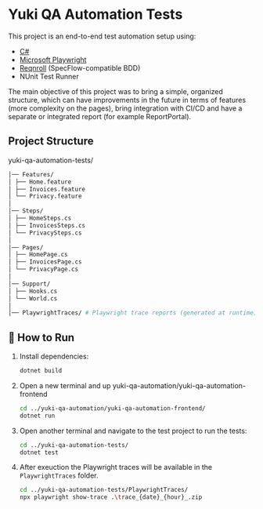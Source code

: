 ﻿# Yuki QA Automation Tests

This project is an end-to-end test automation setup using:
- [C#](https://learn.microsoft.com/en-us/dotnet/csharp/)
- [Microsoft Playwright](https://playwright.dev/dotnet/)
- [Reqnroll](https://reqnroll.net/) (SpecFlow-compatible BDD)
- NUnit Test Runner

The main objective of this project was to bring a simple, organized structure, which can have improvements 
in the future in terms of features (more complexity on the pages), bring integration with CI/CD and have a separate or integrated report (for example ReportPortal).

## Project Structure
yuki-qa-automation-tests/
```bash
│── Features/
│ ├── Home.feature
│ ├── Invoices.feature
│ └── Privacy.feature
│
│── Steps/
│ ├── HomeSteps.cs
│ ├── InvoicesSteps.cs
│ └── PrivacySteps.cs
│
│── Pages/
│ ├── HomePage.cs
│ ├── InvoicesPage.cs
│ └── PrivacyPage.cs
│
│── Support/ 
│ ├── Hooks.cs 
│ └── World.cs
│
│── PlaywrightTraces/ # Playwright trace reports (generated at runtime)
```
## 🚀 How to Run

1. Install dependencies:
   ```sh
   dotnet build
   ```

2. Open a new terminal and up yuki-qa-automation/yuki-qa-automation-frontend
   ```sh
   cd ../yuki-qa-automation/yuki-qa-automation-frontend/
   dotnet run
   ```
3. Open another terminal and navigate to the test project to run the tests:
   ```sh
   cd ../yuki-qa-automation-tests/
   dotnet test
   ```
4. After exeuction the Playwright traces will be available in the `PlaywrightTraces` folder.
   ```sh
   cd ../yuki-qa-automation-tests/PlaywrightTraces/
   npx playwright show-trace .\trace_{date}_{hour}_.zip
   ```
